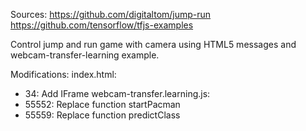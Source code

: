 Sources:
https://github.com/digitaltom/jump-run
https://github.com/tensorflow/tfjs-examples

Control jump and run game with camera using HTML5 messages and
webcam-transfer-learning example.

Modifications:
index.html:
- 34: Add IFrame
webcam-transfer.learning.js:
- 55552: Replace function startPacman
- 55559: Replace function predictClass
